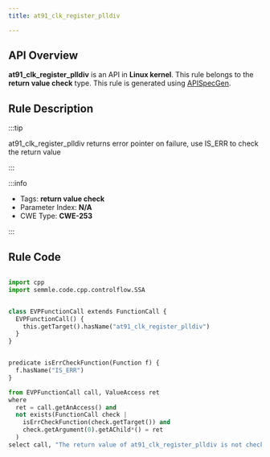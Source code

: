 ```yaml
---
title: at91_clk_register_plldiv

---
```



## API Overview
**at91_clk_register_plldiv** is an API in **Linux kernel**. This rule belongs to the **return value check** type. This rule is generated using [APISpecGen](../../tools/APISpecGen).
## Rule Description

:::tip

at91_clk_register_plldiv returns error pointer on failure, use IS_ERR to check the return value

:::

:::info

- Tags: **return value check**
- Parameter Index: **N/A**
- CWE Type: **CWE-253**

:::

## Rule Code
```python

import cpp
import semmle.code.cpp.controlflow.SSA


class EVPFunctionCall extends FunctionCall {
  EVPFunctionCall() {
    this.getTarget().hasName("at91_clk_register_plldiv")
  }
}


predicate isErrCheckFunction(Function f) {
  f.hasName("IS_ERR") 
}

from EVPFunctionCall call, ValueAccess ret
where
  ret = call.getAnAccess() and
  not exists(FunctionCall check |
    isErrCheckFunction(check.getTarget()) and
    check.getArgument(0).getAChild*() = ret
  )
select call, "The return value of at91_clk_register_plldiv is not checked with IS_ERR."
    
```